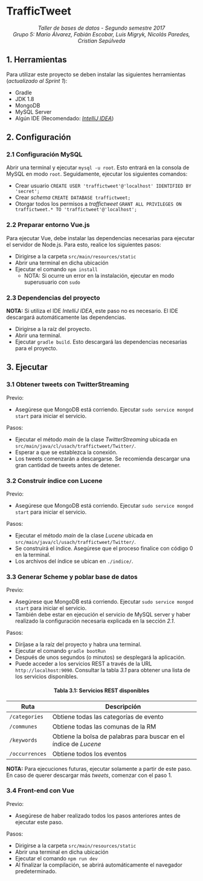 # TrafficTweet
<center><i>Taller de bases de datos - Segundo semestre 2017<br>
Grupo 5: Mario Álvarez, Fabián Escobar, Luis Migryk, Nicolás Paredes, Cristian Sepúlveda</i></center>

## 1. Herramientas
Para utilizar este proyecto se deben instalar las siguientes herramientas (_actualizado al Sprint 1_):
- Gradle
- JDK 1.8
- MongoDB
- MySQL Server
- Algún IDE (Recomendado: [_IntelliJ IDEA_](https://www.jetbrains.com/idea/))

## 2. Configuración
### 2.1 Configuración MySQL
Abrir una terminal y ejecutar `mysql -u root`. Esto entrará en la consola de MySQL en modo `root`. Seguidamente, ejecutar los siguientes comandos:
- Crear usuario `CREATE USER 'traffictweet'@'localhost' IDENTIFIED BY 'secret';`
- Crear _schema_ `CREATE DATABASE traffictweet;`
- Otorgar todos los permisos a _traffictweet_ `GRANT ALL PRIVILEGES ON traffictweet.* TO 'traffictweet'@'localhost';`

### 2.2 Preparar entorno Vue.js
Para ejecutar Vue, debe instalar las dependencias necesarias para ejecutar el servidor de Node.js. Para esto, realice los siguientes pasos:
- Dirigirse a la carpeta `src/main/resources/static`
- Abrir una terminal en dicha ubicación
- Ejecutar el comando `npm install`
    -   NOTA: Si ocurre un error en la instalación, ejecutar en modo superusuario con `sudo`

### 2.3 Dependencias del proyecto
__NOTA:__ Si utiliza el IDE _IntelliJ IDEA_, este paso no es necesario. El IDE descargará automáticamente las dependencias.
- Dirigirse a la raíz del proyecto.
- Abrir una terminal.
- Ejecutar `gradle build`. Esto descargará las dependencias necesarias para el proyecto.

## 3. Ejecutar
### 3.1 Obtener tweets con TwitterStreaming
Previo:
- Asegúrese que MongoDB está corriendo. Ejecutar `sudo service mongod start` para iniciar el servicio.

Pasos:
- Ejecutar el método _main_ de la clase _TwitterStreaming_ ubicada en `src/main/java/cl/usach/traffictweet/Twitter/`.
- Esperar a que se establezca la conexión.
- Los tweets comenzarán a descargarse. Se recomienda descargar una gran cantidad de tweets antes de detener.

### 3.2 Construir índice con Lucene
Previo:
- Asegúrese que MongoDB está corriendo. Ejecutar `sudo service mongod start` para iniciar el servicio.

Pasos:
- Ejecutar el método _main_ de la clase _Lucene_ ubicada en `src/main/java/cl/usach/traffictweet/Twitter/`.
- Se construirá el índice. Asegúrese que el proceso finalice con código 0 en la terminal.
- Los archivos del índice se ubican en `./indice/`.

### 3.3 Generar Scheme y poblar base de datos
Previo:
- Asegúrese que MongoDB está corriendo. Ejecutar `sudo service mongod start` para iniciar el servicio.
- También debe estar en ejecución el servicio de MySQL server y haber realizado la configuración necesaria explicada en la sección _2.1_.

Pasos:
- Diríjase a la raíz del proyecto y habra una terminal.
- Ejecutar el comando `gradle bootRun`
- Después de unos segundos (o minutos) se desplegará la aplicación.
- Puede acceder a los servicios REST a través de la URL `http://localhost:9090`. Consultar la tabla _3.1_ para obtener una lista de los servicios disponibles.

#### <center>Tabla 3.1: Servicios REST disponibles</center>

|Ruta|Descripción|
|-|-|
|`/categories`|Obtiene todas las categorías de evento|
|`/communes`|Obtiene todas las comunas de la RM|
|`/keywords`| Obtiene la bolsa de palabras para buscar en el índice de _Lucene_|
|`/occurrences`|Obtiene todos los eventos|

__NOTA:__ Para ejecuciones futuras, ejecutar solamente a partir de este paso. En caso de querer descargar más _tweets_, comenzar con el paso 1.

### 3.4 Front-end con Vue
Previo:
- Asegúrese de haber realizado todos los pasos anteriores antes de ejecutar este paso.

Pasos:
- Dirigirse a la carpeta `src/main/resources/static`
- Abrir una terminal en dicha ubicación
- Ejecutar el comando `npm run dev`
- Al finalizar la compilación, se abrirá automáticamente el navegador predeterminado.